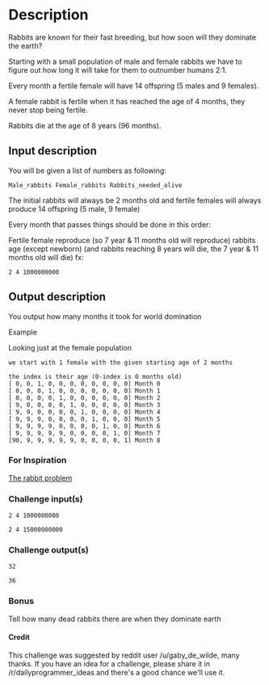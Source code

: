 # Description

Rabbits are known for their fast breeding, but how soon will they dominate the earth?

Starting with a small population of male and female rabbits we have to figure out how long it will take for them to outnumber humans 2:1.

Every month a fertile female will have 14 offspring (5 males and 9 females).

A female rabbit is fertile when it has reached the age of 4 months, they never stop being fertile.

Rabbits die at the age of 8 years (96 months).

## Input description

You will be given a list of numbers as following:

```
Male_rabbits Female_rabbits Rabbits_needed_alive
```

The initial rabbits will always be 2 months old and fertile females will always produce 14 offspring (5 male, 9 female)

Every month that passes things should be done in this order:

Fertile female reproduce (so 7 year & 11 months old will reproduce)
rabbits age (except newborn) (and rabbits reaching 8 years will die, the 7 year & 11 months old will die)
fx:
```
2 4 1000000000
```

## Output description

You output how many months it took for world domination

Example

Looking just at the female population

```
we start with 1 female with the given starting age of 2 months

the index is their age (0-index is 0 months old)
[ 0, 0, 1, 0, 0, 0, 0, 0, 0, 0, 0] Month 0
[ 0, 0, 0, 1, 0, 0, 0, 0, 0, 0, 0] Month 1
[ 0, 0, 0, 0, 1, 0, 0, 0, 0, 0, 0] Month 2
[ 9, 0, 0, 0, 0, 1, 0, 0, 0, 0, 0] Month 3
[ 9, 9, 0, 0, 0, 0, 1, 0, 0, 0, 0] Month 4
[ 9, 9, 9, 0, 0, 0, 0, 1, 0, 0, 0] Month 5
[ 9, 9, 9, 9, 0, 0, 0, 0, 1, 0, 0] Month 6
[ 9, 9, 9, 9, 9, 0, 0, 0, 0, 1, 0] Month 7
[90, 9, 9, 9, 9, 9, 0, 0, 0, 0, 1] Month 8
```

### For Inspiration

[The rabbit problem](http://go-here.nl/the-rabbit-problem.html)

### Challenge input(s)

`2 4 1000000000`

`2 4 15000000000`

### Challenge output(s)

`32`

`36`


### Bonus

Tell how many dead rabbits there are when they dominate earth

#### Credit

This challenge was suggested by reddit user /u/gaby_de_wilde, many thanks. If you have an idea for a challenge, please share it in /r/dailyprogrammer_ideas and there's a good chance we'll use it.
